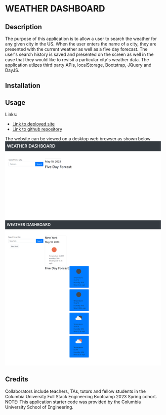 # WEATHER DASHBOARD

## Description
The purpose of this application is to allow a user to search the weather for any given city in the US. When the user enters the name of a city, they are presented with the current weather as well as a five day forecast. The user's search history is saved and presented on the screen as well in the case that they would like to revisit a particular city's weather data. The application utlizes third party APIs, localStorage, Bootstrap, JQuery and DayJS.  

## Installation

## Usage
Links:
- [Link to deployed site](https://sydlaub.github.io/weather-dashboard/)
- [Link to github repository](https://github.com/sydlaub/weather-dashboard)

The website can be viewed on a desktop web browser as shown below
![Screenshot of deployed Password Generator site](./develop/assets/weatherdashboard1.png)
![](./develop/assets/weatherdash2.png)

## Credits
Collaborators include teachers, TAs, tutors and fellow students in the Columbia University Full Stack Engineering Bootcamp 2023 Spring cohort.
NOTE: This application starter code was provided by the Columbia University School of Engineering.  